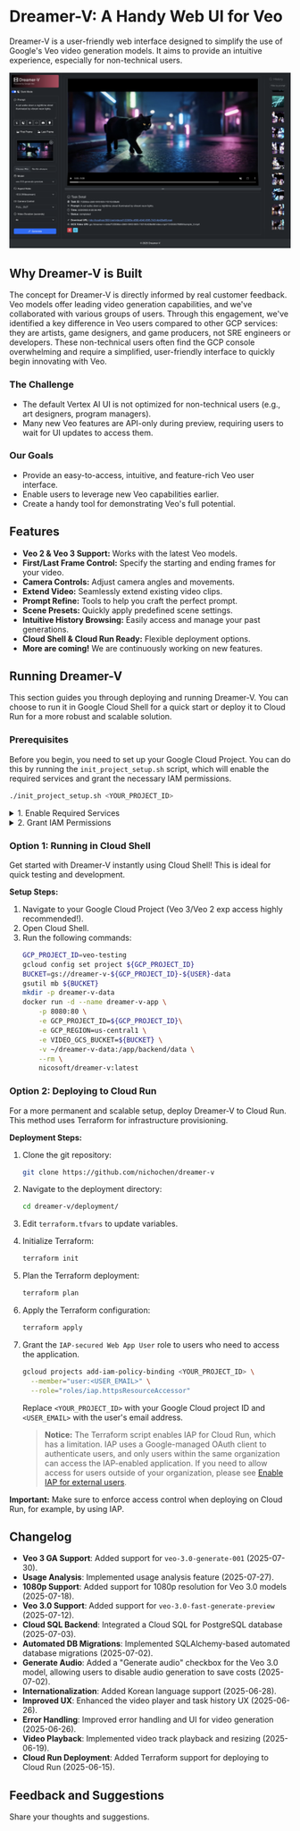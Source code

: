 # Dreamer-V: A Handy Web UI for Veo

Dreamer-V is a user-friendly web interface designed to simplify the use of Google's Veo video generation models. It aims to provide an intuitive experience, especially for non-technical users.

![alt text](images/dreamer-v.png)

## Why Dreamer-V is Built

The concept for Dreamer-V is directly informed by real customer feedback. Veo models offer leading video generation capabilities, and we've collaborated with various groups of users. Through this engagement, we've identified a key difference in Veo users compared to other GCP services: they are artists, game designers, and game producers, not SRE engineers or developers. These non-technical users often find the GCP console overwhelming and require a simplified, user-friendly interface to quickly begin innovating with Veo.

### The Challenge

*   The default Vertex AI UI is not optimized for non-technical users (e.g., art designers, program managers).
*   Many new Veo features are API-only during preview, requiring users to wait for UI updates to access them.

### Our Goals

*   Provide an easy-to-access, intuitive, and feature-rich Veo user interface.
*   Enable users to leverage new Veo capabilities earlier.
*   Create a handy tool for demonstrating Veo's full potential.

## Features

*   **Veo 2 & Veo 3 Support:** Works with the latest Veo models.
*   **First/Last Frame Control:** Specify the starting and ending frames for your video.
*   **Camera Controls:** Adjust camera angles and movements.
*   **Extend Video:** Seamlessly extend existing video clips.
*   **Prompt Refine:** Tools to help you craft the perfect prompt.
*   **Scene Presets:** Quickly apply predefined scene settings.
*   **Intuitive History Browsing:** Easily access and manage your past generations.
*   **Cloud Shell & Cloud Run Ready:** Flexible deployment options.
*   **More are coming!** We are continuously working on new features.

## Running Dreamer-V

This section guides you through deploying and running Dreamer-V. You can choose to run it in Google Cloud Shell for a quick start or deploy it to Cloud Run for a more robust and scalable solution.

### Prerequisites

Before you begin, you need to set up your Google Cloud Project. You can do this by running the `init_project_setup.sh` script, which will enable the required services and grant the necessary IAM permissions.

```bash
./init_project_setup.sh <YOUR_PROJECT_ID>
```
<details>
<summary>1. Enable Required Services</summary>

Execute the following commands to enable the necessary Google Cloud services. Alternatively, you can run the `init_project_setup.sh` script which will also perform this step.
```bash
gcloud services enable aiplatform.googleapis.com
gcloud services enable run.googleapis.com
gcloud services enable iap.googleapis.com
gcloud services enable compute.googleapis.com
gcloud services enable storage.googleapis.com
gcloud services enable sqladmin.googleapis.com
gcloud services enable cloudresourcemanager.googleapis.com
```
</details>

<details>
<summary>2. Grant IAM Permissions</summary>

Grant the required IAM roles to the respective service accounts and users. You can use the `init_project_setup.sh` script to automate this process.

*   **Default Compute Service Account (`PROJECT_NUMBER-compute@developer.gserviceaccount.com`):**
    *   `roles/cloudsql.client` (Cloud SQL Client)
    *   `roles/aiplatform.user` (Vertex AI User)
    *   `roles/storage.objectAdmin` (Storage Object Admin)

*   **Vertex AI Service Agent (`service-PROJECT_NUMBER@gcp-sa-aiplatform.iam.gserviceaccount.com`):**
    *   `roles/storage.objectUser` (Storage Object User)

*   **IAP Service Agent (`service-PROJECT_NUMBER@gcp-sa-iap.iam.gserviceaccount.com`):**
    *   `roles/run.invoker` (Cloud Run Invoker)

*   **Users accessing the application:**
    *   `roles/iap.httpsResourceAccessor` (IAP-secured Web App User)
</details>

### Option 1: Running in Cloud Shell

Get started with Dreamer-V instantly using Cloud Shell! This is ideal for quick testing and development.

**Setup Steps:**

1.  Navigate to your Google Cloud Project (Veo 3/Veo 2 exp access highly recommended!).
2.  Open Cloud Shell.
3.  Run the following commands:
    ```bash
    GCP_PROJECT_ID=veo-testing
    gcloud config set project ${GCP_PROJECT_ID}
    BUCKET=gs://dreamer-v-${GCP_PROJECT_ID}-${USER}-data
    gsutil mb ${BUCKET}
    mkdir -p dreamer-v-data
    docker run -d --name dreamer-v-app \
        -p 8080:80 \
        -e GCP_PROJECT_ID=${GCP_PROJECT_ID}\
        -e GCP_REGION=us-central1 \
        -e VIDEO_GCS_BUCKET=${BUCKET} \
        -v ~/dreamer-v-data:/app/backend/data \
        --rm \
        nicosoft/dreamer-v:latest
    ```

### Option 2: Deploying to Cloud Run

For a more permanent and scalable setup, deploy Dreamer-V to Cloud Run. This method uses Terraform for infrastructure provisioning.

**Deployment Steps:**

1. Clone the git repository:
   ```bash
   git clone https://github.com/nichochen/dreamer-v
   ```
2. Navigate to the deployment directory:
   ```bash
   cd dreamer-v/deployment/
   ```
3. Edit `terraform.tfvars` to update variables.
4. Initialize Terraform:
   ```bash
   terraform init
   ```
5. Plan the Terraform deployment:
   ```bash
   terraform plan
   ```
6. Apply the Terraform configuration:
   ```bash
   terraform apply
   ```

7. Grant the `IAP-secured Web App User` role to users who need to access the application.
   ```bash
   gcloud projects add-iam-policy-binding <YOUR_PROJECT_ID> \
     --member="user:<USER_EMAIL>" \
     --role="roles/iap.httpsResourceAccessor"
   ```
   Replace `<YOUR_PROJECT_ID>` with your Google Cloud project ID and `<USER_EMAIL>` with the user's email address.

   > **Notice:** The Terraform script enables IAP for Cloud Run, which has a limitation. IAP uses a Google-managed OAuth client to authenticate users, and only users within the same organization can access the IAP-enabled application. If you need to allow access for users outside of your organization, please see [Enable IAP for external users](https://cloud.google.com/iap/docs/custom-oauth-configuration).


**Important:** Make sure to enforce access control when deploying on Cloud Run, for example, by using IAP.

## Changelog

*   **Veo 3 GA Support**: Added support for `veo-3.0-generate-001` (2025-07-30).
*   **Usage Analysis**: Implemented usage analysis feature (2025-07-27).
*   **1080p Support**: Added support for 1080p resolution for Veo 3.0 models (2025-07-18).
*   **Veo 3.0 Support**: Added support for `veo-3.0-fast-generate-preview` (2025-07-12).
*   **Cloud SQL Backend**: Integrated a Cloud SQL for PostgreSQL database (2025-07-03).
*   **Automated DB Migrations**: Implemented SQLAlchemy-based automated database migrations (2025-07-02).
*   **Generate Audio**: Added a "Generate audio" checkbox for the Veo 3.0 model, allowing users to disable audio generation to save costs (2025-07-02).
*   **Internationalization**: Added Korean language support (2025-06-28).
*   **Improved UX**: Enhanced the video player and task history UX (2025-06-26).
*   **Error Handling**: Improved error handling and UI for video generation (2025-06-26).
*   **Video Playback**: Implemented video track playback and resizing (2025-06-19).
*   **Cloud Run Deployment**: Added Terraform support for deploying to Cloud Run (2025-06-15).

## Feedback and Suggestions

Share your thoughts and suggestions.
